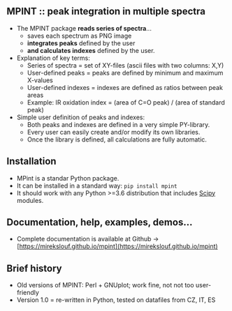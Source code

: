 ## MPINT :: peak integration in multiple spectra

* The MPINT package **reads series of spectra**...
	* saves each spectrum as PNG image
	* **integrates peaks** defined by the user
	* **and calculates indexes** defined by the user.
* Explanation of key terms:
	* Series of spectra = set of XY-files (ascii files with two columns: X,Y)
	* User-defined peaks = peaks are defined by minimum and maximum X-values
	* User-defined indexes = indexes are defined as ratios between peak areas
	* Example: IR oxidation index = (area of C=O peak) / (area of standard peak)
* Simple user definition of peaks and indexes:
	* Both peaks and indexes are defined in a very simple PY-library.
	* Every user can easily create and/or modify its own libraries.
	* Once the library is defined, all calculations are fully automatic.

## Installation

* MPint is a standar Python package.
* It can be installed in a standard way: `pip install mpint`
* It should work with any Python >=3.6 distribution
  that includes [Scipy](https://www.scipy.org/) modules.
	
## Documentation, help, examples, demos...

* Complete documentation is available at Github &rarr;
  [https://mirekslouf.github.io/mpint](https://mirekslouf.github.io/mpint)
  
## Brief history

* Old versions of MPINT: Perl + GNUplot; work fine, not not too user-friendly 
* Version 1.0 = re-written in Python, tested on datafiles from CZ, IT, ES
